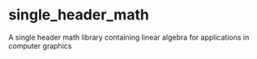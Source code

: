 # single_header_math
A single header math library containing linear algebra for applications in computer graphics

